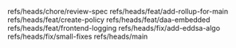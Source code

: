 refs/heads/chore/review-spec
refs/heads/feat/add-rollup-for-main
refs/heads/feat/create-policy
refs/heads/feat/daa-embedded
refs/heads/feat/frontend-logging
refs/heads/fix/add-eddsa-algo
refs/heads/fix/small-fixes
refs/heads/main
